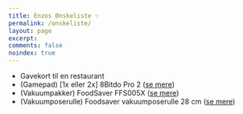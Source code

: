 ```yaml
---
title: Enzos Ønskeliste ✨
permalink: /onskeliste/
layout: page
excerpt: 
comments: false
noindex: true
---
```


- Gavekort til en restaurant 
- (Gamepad) [1x eller 2x] 8Bitdo Pro 2 ([se mere](https://www.proshop.dk/Spil-tilbehoer/8Bitdo-Pro-2-Gamepad-SN-Edition-Gamepad-Nintendo-Switch/2923708))
- (Vakuumpakker)  FoodSaver FFS005X ([se mere](https://www.elgiganten.dk/product/hjem-have/kokkenudstyr/kokkenmaskiner-madlavning/sous-vide-vakuumpakker/foodsaver-vakuumpakker-204003/FS204003?scid=Pricecomparison8084162610))
- (Vakuumposerulle) Foodsaver vakuumposerulle 28 cm ([se mere](https://www.elgiganten.dk/product/hjem-have/kokkenudstyr/kokkenmaskiner-madlavning/sous-vide-vakuumpakker/foodsaver-vakuumposerulle-28-cm-204102/FS204102))

